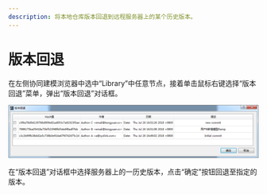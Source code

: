 ```yaml
---
description: 将本地仓库版本回退到远程服务器上的某个历史版本。
---
```


# 版本回退

在左侧协同建模浏览器中选中“Library”中任意节点，接着单击鼠标右键选择“版本回退”菜单，弹出“版本回退”对话框。

![&#x201C;&#x7248;&#x672C;&#x56DE;&#x9000;&#x201D;&#x5BF9;&#x8BDD;&#x6846;](../../.gitbook/assets/ban-ben-hui-tui.png)

在“版本回退”对话框中选择服务器上的一历史版本，点击“确定”按钮回退至指定的版本。


